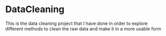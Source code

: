 # DataCleaning

This is the data cleaning project that I have done in order to explore different methods to clean the raw data and make it in a more usable form
